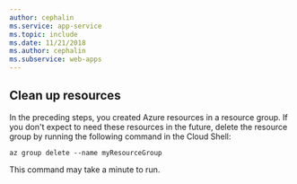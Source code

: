 ```yaml
---
author: cephalin
ms.service: app-service
ms.topic: include
ms.date: 11/21/2018
ms.author: cephalin
ms.subservice: web-apps
---
```

## Clean up resources

In the preceding steps, you created Azure resources in a resource group. If you don't expect to need these resources in the future, delete the resource group by running the following command in the Cloud Shell:

```azurecli-interactive
az group delete --name myResourceGroup
```

This command may take a minute to run.